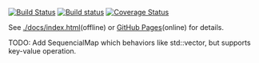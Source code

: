 [![Build Status](https://travis-ci.org/ZgblKylin/Utilities.svg?branch=master)](https://travis-ci.org/ZgblKylin/Utilities)
[![Build status](https://ci.appveyor.com/api/projects/status/4k4cfqrp3o8ywq6d?svg=true)](https://ci.appveyor.com/project/ZgblKylin/Utilities)
[![Coverage Status](https://coveralls.io/repos/github/ZgblKylin/Utilities/badge.svg?branch=master)](https://coveralls.io/github/ZgblKylin/Utilities?branch=master)

See [./docs/index.html](./docs/index.html)(offline) or [GitHub Pages](https://zgblkylin.github.io/Utilities/)(online) for details.

TODO: Add SequencialMap which behaviors like std::vector, but supports key-value operation.

